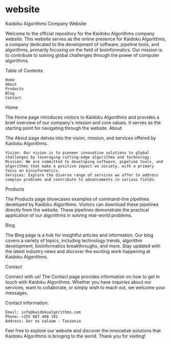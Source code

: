 # website

Kaidoku Algorithms Company Website

Welcome to the official repository for the Kaidoku Algorithms company website. This website serves as the online presence for Kaidoku Algorithms, a company dedicated to the development of software, pipeline tools, and algorithms, primarily focusing on the field of bioinformatics. Our mission is to contribute to solving global challenges through the power of computer algorithms.

Table of Contents

    Home
    About
    Products
    Blog
    Contact

Home

The Home page introduces visitors to Kaidoku Algorithms and provides a brief overview of our company's mission and core values. It serves as the starting point for navigating through the website.
About


The About page delves into the vision, mission, and services offered by Kaidoku Algorithms.

    Vision: Our vision is to pioneer innovative solutions to global challenges by leveraging cutting-edge algorithms and technology.
    Mission: We are committed to developing software, pipeline tools, and algorithms that make a positive impact on society, with a primary focus on bioinformatics.
    Services: Explore the diverse range of services we offer to address complex problems and contribute to advancements in various fields.

Products

The Products page showcases examples of command-line pipelines developed by Kaidoku Algorithms. Visitors can download these pipelines directly from the website. These pipelines demonstrate the practical application of our algorithms in solving real-world problems.

Blog

The Blog page is a hub for insightful articles and information. Our blog covers a variety of topics, including technology trends, algorithm development, bioinformatics breakthroughs, and more. Stay updated with the latest industry news and discover the exciting work happening at Kaidoku Algorithms.

Contact

Connect with us! The Contact page provides information on how to get in touch with Kaidoku Algorithms. Whether you have inquiries about our services, want to collaborate, or simply wish to reach out, we welcome your messages.

Contact Information:

    Email: info@kaidokualgorithms.com
    Phone: +255 687 408 191
    Address: Dar es salaam - Tanzania

Feel free to explore our website and discover the innovative solutions that Kaidoku Algorithms is bringing to the world. Thank you for visiting!

